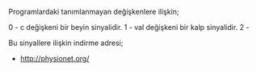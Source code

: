 
Programlardaki tanımlanmayan değişkenlere ilişkin;

0 - c değişkeni bir beyin sinyalidir.
1 - val değişkeni bir kalp sinyalidir.
2 - 

Bu sinyallere ilişkin indirme adresi;

- http://physionet.org/
